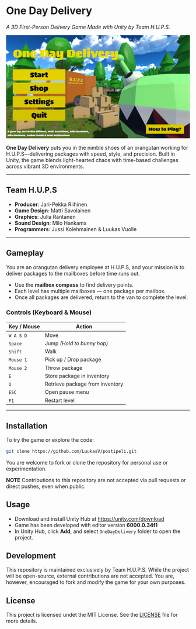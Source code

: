 # One Day Delivery 
*A 3D First-Person Delivery Game Made with Unity by Team H.U.P.S.*

![screenshot](images/mainmenu.png)

**One Day Delivery** puts you in the nimble shoes of an orangutan working for H.U.P.S—delivering packages with speed, style, and precision. Built in Unity, the game blends light-hearted chaos with time-based challenges across vibrant 3D environments.

---

## Team H.U.P.S

- **Producer**: Jari-Pekka Riihinen  
- **Game Design**: Matti Savolainen  
- **Graphics**: Julia Rantanen  
- **Sound Design**: Milo Hankama  
- **Programmers**: Jussi Kolehmainen & Luukas Vuolle  

---

## Gameplay

You are an orangutan delivery employee at H.U.P.S, and your mission is to deliver packages to the mailboxes before time runs out.

- Use the **mailbox compass** to find delivery points.
- Each level has multiple mailboxes — one package per mailbox.
- Once all packages are delivered, return to the van to complete the level.

### Controls (Keyboard & Mouse)

| Key / Mouse       | Action                          |
|-------------------|---------------------------------|
| `W A S D`         | Move                            |
| `Space`           | Jump *(Hold to bunny hop)*      |
| `Shift`           | Walk                            |
| `Mouse 1`         | Pick up / Drop package          |
| `Mouse 2`         | Throw package                   |
| `E`               | Store package in inventory      |
| `Q`               | Retrieve package from inventory |
| `ESC`             | Open pause menu                 |
| `F1`              | Restart level                   |

---

## Installation

To try the game or explore the code:

```bash
git clone https://github.com/LuukasV/postipeli.git
```

You are welcome to fork or clone the repository for personal use or experimentation.

**NOTE** Contributions to this repository are not accepted via pull requests or direct pushes, even when public.

## Usage
- Download and install Unity Hub at https://unity.com/download
- Game has been developed with editor version **6000.0.34f1**
- In Unity Hub, click **Add**, and select `OneDayDelivery` folder to open the project.

## Development
This repository is maintained exclusively by Team H.U.P.S. While the project will be open-source, external contributions are not accepted. You are, however, encouraged to fork and modify the game for your own purposes.

## License
This project is licensed undet the MIT License. See the [LICENSE](LICENSE.txt) file for more details.